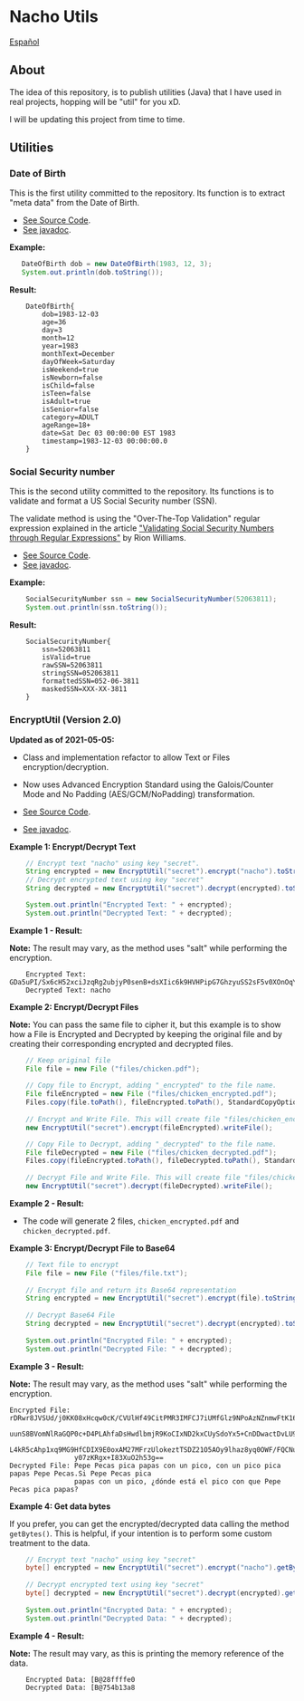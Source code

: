 # Nacho Utils

[Español](README_ES.md)

## About

The idea of this repository, is to publish utilities (Java) 
that I have used in real projects, hopping will be "util" for you xD.

I will be updating this project from time to time.
 
## Utilities
 
### Date of Birth
This is the first utility committed to the repository.
Its function is to extract "meta data" from the Date of Birth.
 
* [See Source Code](src/main/mx/com/nacho/utils/DateOfBirth.java).
* [See javadoc](https://iasandoval.github.io/nacho-utils/mx/com/nacho/utils/DateOfBirth.html).

 
 **Example:**
 ```java
    DateOfBirth dob = new DateOfBirth(1983, 12, 3);
    System.out.println(dob.toString());
 ``` 
 
 **Result:**
 ```
     DateOfBirth{
         dob=1983-12-03
         age=36
         day=3
         month=12
         year=1983
         monthText=December
         dayOfWeek=Saturday
         isWeekend=true
         isNewborn=false
         isChild=false
         isTeen=false
         isAdult=true
         isSenior=false
         category=ADULT
         ageRange=18+
         date=Sat Dec 03 00:00:00 EST 1983
         timestamp=1983-12-03 00:00:00.0
     }
 ```
 
### Social Security number
This is the second utility committed to the repository. 
Its functions is to validate and format a US Social Security number (SSN).

The validate method is using the "Over-The-Top Validation" regular expression explained in the article
["Validating Social Security Numbers through Regular Expressions"](http://rion.io/2013/09/10/validating-social-security-numbers-through-regular-expressions-2/) by Rion Williams.

* [See Source Code](src/main/mx/com/nacho/utils/SocialSecurityNumber.java).
* [See javadoc](https://iasandoval.github.io/nacho-utils/mx/com/nacho/utils/SocialSecurityNumber.html).


**Example:**
```java
    SocialSecurityNumber ssn = new SocialSecurityNumber(52063811);
    System.out.println(ssn.toString());
```
**Result:**
```
    SocialSecurityNumber{
        ssn=52063811
        isValid=true
        rawSSN=52063811
        stringSSN=052063811
        formattedSSN=052-06-3811
        maskedSSN=XXX-XX-3811
    }
```

### EncryptUtil (Version 2.0)
**Updated as of 2021-05-05:**
* Class and implementation refactor to allow Text or Files encryption/decryption.
* Now uses Advanced Encryption Standard using the Galois/Counter Mode and No Padding (AES/GCM/NoPadding) transformation.

* [See Source Code](src/main/mx/com/nacho/utils/EncryptUtil.java).
* [See javadoc](https://iasandoval.github.io/nacho-utils/mx/com/nacho/utils/EncryptUtil.html).

**Example 1: Encrypt/Decrypt Text**
```java
    // Encrypt text "nacho" using key "secret". 
    String encrypted = new EncryptUtil("secret").encrypt("nacho").toString();
    // Decrypt encrypted text using key "secret"
    String decrypted = new EncryptUtil("secret").decrypt(encrypted).toString();

    System.out.println("Encrypted Text: " + encrypted);
    System.out.println("Decrypted Text: " + decrypted);
```

**Example 1 - Result:**

**Note:** The result may vary, as the method uses "salt" while performing the encryption.
```shell
    Encrypted Text: GDa5uPI/Sx6cH52xciJzqRg2ubjyP0senB+dsXIic6k9HVHPipG7GhzyuSS2sF5v0XOnOqY=
    Decrypted Text: nacho
```

**Example 2: Encrypt/Decrypt Files**

**Note:** You can pass the same file to cipher it, but this example is to show how 
a File is Encrypted and Decrypted by keeping the original file and by creating their corresponding encrypted 
and decrypted files.
```java
    // Keep original file
    File file = new File ("files/chicken.pdf");
    
    // Copy file to Encrypt, adding "_encrypted" to the file name.
    File fileEncrypted = new File ("files/chicken_encrypted.pdf");
    Files.copy(file.toPath(), fileEncrypted.toPath(), StandardCopyOption.REPLACE_EXISTING);
    
    // Encrypt and Write File. This will create file "files/chicken_encrypted.pdf". 
    new EncryptUtil("secret").encrypt(fileEncrypted).writeFile();

    // Copy File to Decrypt, adding "_decrypted" to the file name.
    File fileDecrypted = new File ("files/chicken_decrypted.pdf");
    Files.copy(fileEncrypted.toPath(), fileDecrypted.toPath(), StandardCopyOption.REPLACE_EXISTING);
    
    // Decrypt File and Write File. This will create file "files/chicken_decrypted.pdf".
    new EncryptUtil("secret").decrypt(fileDecrypted).writeFile();
```

**Example 2 - Result:**

* The code will generate 2 files, ```chicken_encrypted.pdf``` and ```chicken_decrypted.pdf```.

**Example 3: Encrypt/Decrypt File to Base64**

```java
    // Text file to encrypt
    File file = new File ("files/file.txt");
    
    // Encrypt file and return its Base64 representation
    String encrypted = new EncryptUtil("secret").encrypt(file).toString();
    
    // Decrypt Base64 File
    String decrypted = new EncryptUtil("secret").decrypt(encrypted).toString();
    
    System.out.println("Encrypted File: " + encrypted);
    System.out.println("Decrypted File: " + decrypted);
```

**Example 3 - Result:**

**Note:** The result may vary, as the method uses "salt" while performing the encryption.

```shell
Encrypted File: rDRwr8JVSUd/j0KK08xHcqw0cK/CVUlHf49CitPMR3IMFCJ7iUMfGlz9NPoAzNZnmwFtK16sim8AqlaXMT2jHP
                uunS8BVomNlRaGQP0c+D4PLAhfaDsHwdlbmjR9KoCIxND2kxCUySdoYx5+CnDDwactDvLU9RjVu9FLf/vdhBuM
                L4kR5cAhp1xq9MG9HfCDIX9E0oxAM27MFrzUlokeztTSDZ21O5AOy9lhaz8yq0OWF/FQCNuQj49hdK2XuBpTrE
                y07zKRgx+I83XuO2h53g==
Decrypted File: Pepe Pecas pica papas con un pico, con un pico pica papas Pepe Pecas.Si Pepe Pecas pica 
                papas con un pico, ¿dónde está el pico con que Pepe Pecas pica papas?
```

**Example 4: Get data bytes**

If you prefer, you can get the encrypted/decrypted data calling the method ```getBytes()```.
This is helpful, if your intention is to perform some custom treatment to the data.

```java
    // Encrypt text "nacho" using key "secret"
    byte[] encrypted = new EncryptUtil("secret").encrypt("nacho").getBytes();
    
    // Decrypt encrypted text using key "secret"
    byte[] decrypted = new EncryptUtil("secret").decrypt(encrypted).getBytes();
    
    System.out.println("Encrypted Data: " + encrypted);
    System.out.println("Decrypted Data: " + decrypted);
```

**Example 4 - Result:**

**Note:** The result may vary, as this is printing the memory reference of the data.
```shell
    Encrypted Data: [B@28ffffe0
    Decrypted Data: [B@754b13a8
```